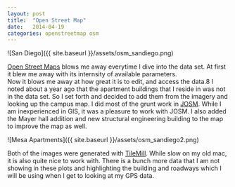 ```yaml
---
layout: post
title:  "Open Street Map"
date:   2014-04-19
categories: openstreetmap osm
---
```


![San Diego]({{ site.baseurl }}/assets/osm_sandiego.png)

[Open Street Maps][osm] blows me away everytime I dive into the data set.
At first it blew me away with its internsity of available parameters.  
Now it blows me away at how great it is to edit, and access the data.8
I noted about a year ago that the apartment buildings that I reside in was not in the data set.
So I set forth and decided to add them from the imagery and looking up the campus map.
I did most of the grunt work in [JOSM][jsom].
While I am inexperienced in GIS, it was a pleasure to work with JOSM.
I also added the Mayer hall addition and new structural engineering building to the map to improve the map as well.

![Mesa Apartments]({{ site.baseurl }}/assets/osm_sandiego2.png)

Both of the images were generated with [TileMill][tilemill].
While slow on my old mac, it is also quite nice to work with. 
There is a bunch more data that I am not showing in these plots and highlighting the building and roadways which I will be using when I get to looking at my GPS data.






[osm]:      https://www.openstreetmap.org
[jsom]:     https://josm.openstreetmap.de/
[tilemill]: https://www.mapbox.com/tilemill/
